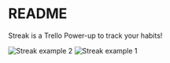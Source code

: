 # README

Streak is a Trello Power-up to track your habits!

![Streak example 2](https://habit-tracker-trello.herokuapp.com/img/example-3.png)
![Streak example 1](https://habit-tracker-trello.herokuapp.com/img/example-1.png) 
